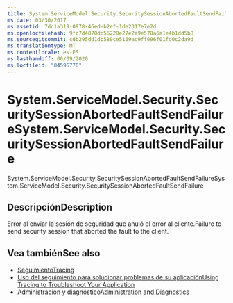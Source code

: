 ```yaml
---
title: System.ServiceModel.Security.SecuritySessionAbortedFaultSendFailure
ms.date: 03/30/2017
ms.assetid: 7dc1a319-0978-46ed-b2ef-1de2317e7e2d
ms.openlocfilehash: 9fc7d4878dc56228e27e2a9e578a6a1e4b1dd5b8
ms.sourcegitcommit: cdb295dd1db589ce5169ac9ff096f01fd0c2da9d
ms.translationtype: MT
ms.contentlocale: es-ES
ms.lasthandoff: 06/09/2020
ms.locfileid: "84595770"
---
```

# <a name="systemservicemodelsecuritysecuritysessionabortedfaultsendfailure"></a><span data-ttu-id="8916b-102">System.ServiceModel.Security.SecuritySessionAbortedFaultSendFailure</span><span class="sxs-lookup"><span data-stu-id="8916b-102">System.ServiceModel.Security.SecuritySessionAbortedFaultSendFailure</span></span>
<span data-ttu-id="8916b-103">System.ServiceModel.Security.SecuritySessionAbortedFaultSendFailure</span><span class="sxs-lookup"><span data-stu-id="8916b-103">System.ServiceModel.Security.SecuritySessionAbortedFaultSendFailure</span></span>  
  
## <a name="description"></a><span data-ttu-id="8916b-104">Descripción</span><span class="sxs-lookup"><span data-stu-id="8916b-104">Description</span></span>  
 <span data-ttu-id="8916b-105">Error al enviar la sesión de seguridad que anuló el error al cliente.</span><span class="sxs-lookup"><span data-stu-id="8916b-105">Failure to send security session that aborted the fault to the client.</span></span>  
  
## <a name="see-also"></a><span data-ttu-id="8916b-106">Vea también</span><span class="sxs-lookup"><span data-stu-id="8916b-106">See also</span></span>

- [<span data-ttu-id="8916b-107">Seguimiento</span><span class="sxs-lookup"><span data-stu-id="8916b-107">Tracing</span></span>](index.md)
- [<span data-ttu-id="8916b-108">Uso del seguimiento para solucionar problemas de su aplicación</span><span class="sxs-lookup"><span data-stu-id="8916b-108">Using Tracing to Troubleshoot Your Application</span></span>](using-tracing-to-troubleshoot-your-application.md)
- [<span data-ttu-id="8916b-109">Administración y diagnóstico</span><span class="sxs-lookup"><span data-stu-id="8916b-109">Administration and Diagnostics</span></span>](../index.md)
